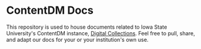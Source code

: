 ContentDM Docs
==============

This repository is used to house documents related to Iowa State University's ContentDM instance, [Digital Collections](http://www.add.lib.iastate.edu/preserv/cdm/digital.html). Feel free to pull, share, and adapt our docs for your or your institution's own use.
